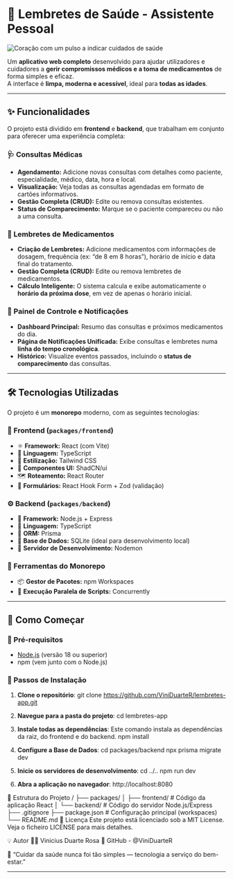 # 💊 Lembretes de Saúde - Assistente Pessoal

![Coração com um pulso a indicar cuidados de saúde](https://img.icons8.com/color/96/like--v1.png)

Um **aplicativo web completo** desenvolvido para ajudar utilizadores e cuidadores a **gerir compromissos médicos e a toma de medicamentos** de forma simples e eficaz.  
A interface é **limpa, moderna e acessível**, ideal para **todas as idades**.  

---

## ✨ Funcionalidades

O projeto está dividido em **frontend** e **backend**, que trabalham em conjunto para oferecer uma experiência completa:

### 🩺 Consultas Médicas
- **Agendamento:** Adicione novas consultas com detalhes como paciente, especialidade, médico, data, hora e local.  
- **Visualização:** Veja todas as consultas agendadas em formato de cartões informativos.  
- **Gestão Completa (CRUD):** Edite ou remova consultas existentes.  
- **Status de Comparecimento:** Marque se o paciente compareceu ou não a uma consulta.  

### 💊 Lembretes de Medicamentos
- **Criação de Lembretes:** Adicione medicamentos com informações de dosagem, frequência (ex: “de 8 em 8 horas”), horário de início e data final do tratamento.  
- **Gestão Completa (CRUD):** Edite ou remova lembretes de medicamentos.  
- **Cálculo Inteligente:** O sistema calcula e exibe automaticamente o **horário da próxima dose**, em vez de apenas o horário inicial.  

### 📅 Painel de Controle e Notificações
- **Dashboard Principal:** Resumo das consultas e próximos medicamentos do dia.  
- **Página de Notificações Unificada:** Exibe consultas e lembretes numa **linha do tempo cronológica**.  
- **Histórico:** Visualize eventos passados, incluindo o **status de comparecimento** das consultas.  

---

## 🛠️ Tecnologias Utilizadas

O projeto é um **monorepo** moderno, com as seguintes tecnologias:

### 🧩 Frontend (`packages/frontend`)
- ⚛️ **Framework:** React (com Vite)  
- 💬 **Linguagem:** TypeScript  
- 🎨 **Estilização:** Tailwind CSS  
- 🧱 **Componentes UI:** ShadCN/ui  
- 🗺️ **Roteamento:** React Router  
- 🧾 **Formulários:** React Hook Form + Zod (validação)  

### ⚙️ Backend (`packages/backend`)
- 🧠 **Framework:** Node.js + Express  
- 💬 **Linguagem:** TypeScript  
- 🧰 **ORM:** Prisma  
- 💾 **Base de Dados:** SQLite (ideal para desenvolvimento local)  
- 🚀 **Servidor de Desenvolvimento:** Nodemon  

### 🧭 Ferramentas do Monorepo
- 📦 **Gestor de Pacotes:** npm Workspaces  
- 🔄 **Execução Paralela de Scripts:** Concurrently  

---

## 🚀 Como Começar

### 🔧 Pré-requisitos
- [Node.js](https://nodejs.org/) (versão 18 ou superior)  
- npm (vem junto com o Node.js)

### 🧭 Passos de Instalação

1. **Clone o repositório**:
   git clone https://github.com/ViniDuarteR/lembretes-app.git
   
2. **Navegue para a pasta do projeto**:
cd lembretes-app

3. **Instale todas as dependências**:
  Este comando instala as dependências da raiz, do frontend e do backend.
npm install

4. **Configure a Base de Dados**:
cd packages/backend
npx prisma migrate dev

5. **Inicie os servidores de desenvolvimento**:
cd ../..
npm run dev

6. **Abra a aplicação no navegador**:
http://localhost:8080

📂 Estrutura do Projeto
/
├── packages/
│   ├── frontend/   # Código da aplicação React
│   └── backend/    # Código do servidor Node.js/Express
├── .gitignore
├── package.json    # Configuração principal (workspaces)
└── README.md
🧾 Licença
Este projeto está licenciado sob a MIT License.
Veja o ficheiro LICENSE para mais detalhes.

💡 Autor
👨‍💻 Vinicius Duarte Rosa
📎 GitHub - @ViniDuarteR

💬 “Cuidar da saúde nunca foi tão simples — tecnologia a serviço do bem-estar.”

---
